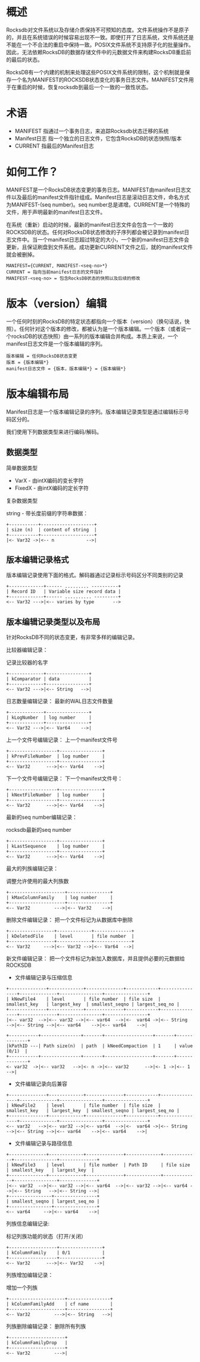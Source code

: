 # 概述
Rocksdb对文件系统以及存储介质保持不可预知的态度。文件系统操作不是原子的，并且在系统错误的时候容易出现不一致。即使打开了日志系统，文件系统还是不能在一个不合法的重启中保持一致。POSIX文件系统不支持原子化的批量操作。因此，无法依赖RocksDB的数据存储文件中的元数据文件来构建RocksDB重启前的最后的状态。

RocksDB有一个内建的机制来处理这些POSIX文件系统的限制，这个机制就是保存一个名为MANIFEST的ROCKSDB状态变化的事务日志文件。MANIFEST文件用于在重启的时候，恢复rocksdb到最后一个一致的一致性状态。

# 术语

- MANIFEST 指通过一个事务日志，来追踪Rocksdb状态迁移的系统
- Manifest日志 指一个独立的日志文件，它包含RocksDB的状态快照/版本
- CURRENT 指最后的Manifest日志

# 如何工作？

MANIFEST是一个RocksDB状态变更的事务日志。MANIFEST由manifest日志文件以及最后的manifest文件指针组成。Manifest日志是滚动日志文件，命名方式为MANIFEST-(seq number)。seq number总是递增。CURRENT是一个特殊的文件，用于声明最新的manifest日志文件。

在系统（重新）启动的时候，最新的manifest日志文件会包含一个一致的ROCKSDB的状态。任何对RocksDB状态修改的子序列都会被记录到manifest日志文件中。当一个manifest日志超过特定的大小，一个新的manifest日志文件会更新，且保证刷盘到文件系统。成功更新CURRENT文件之后，就的manifest文件就会被删掉。

```
MANIFEST={CURRENT, MANIFEST-<seq-no>*}
CURRENT = 指向当前manifest日志的文件指针
MANIFEST-<seq-no> = 包含RocksDB状态的快照以及后续的修改
```

# 版本（version）编辑

一个任何时刻的RocksDB的特定状态都指向一个版本（version）（换句话说，快照）。任何针对这个版本的修改，都被认为是一个版本编辑。一个版本（或者说一个rocksDB的状态快照）由一系列的版本编辑合并构成。本质上来说，一个manifest日志文件是一个版本编辑的序列。

```
版本编辑 = 任何RocksDB状态变更
版本 = {版本编辑*}
manifest日志文件 = {版本，版本编辑*} = {版本编辑*}
```

# 版本编辑布局

Manifest日志是一个版本编辑记录的序列。版本编辑记录类型是通过编辑标示号码区分的。

我们使用下列数据类型来进行编码/解码。

## 数据类型

简单数据类型

- VarX - 由intX编码的变长字符
- FixedX - 由intX编码的定长字符

复杂数据类型

string - 带长度前缀的字符串数据：
```
+-----------+--------------------+
| size (n)  | content of string  |
+-----------+--------------------+
|<- Var32 ->|<-- n            -->|

```

## 版本编辑记录格式

版本编辑记录使用下面的格式。解码器通过记录标示号码区分不同类别的记录

```
+-------------+------ ......... ----------+
| Record ID   | Variable size record data |
+-------------+------ .......... ---------+
<-- Var32 --->|<-- varies by type       -->
```

## 版本编辑记录类型以及布局

针对RocksDB不同的状态变更，有非常多样的编辑记录。

比较器编辑记录：

记录比较器的名字

```
+-------------+----------------+
| kComparator | data           |
+-------------+----------------+
<-- Var32 --->|<-- String   -->|
```

日志数量编辑记录：
最新的WAL日志文件数量

```
+-------------+----------------+
| kLogNumber  | log number     |
+-------------+----------------+
<-- Var32 --->|<-- Var64    -->|
```

上一个文件号编辑记录：
上一个manifest文件号

```
+------------------+----------------+
| kPrevFileNumber  | log number     |
+------------------+----------------+
<-- Var32      --->|<-- Var64    -->|
```

下一个文件号编辑记录：
下一个manifest文件号：

```
+------------------+----------------+
| kNextFileNumber  | log number     |
+------------------+----------------+
<-- Var32      --->|<-- Var64    -->|
```

最新的seq number编辑记录：

rocksdb最新的seq number

```
+------------------+----------------+
| kLastSequence    | log number     |
+------------------+----------------+
<-- Var32      --->|<-- Var64    -->|
```

最大的列族编辑记录：

调整允许使用的最大列族数

```
+---------------------+----------------+
| kMaxColumnFamily    | log number     |
+---------------------+----------------+
<-- Var32         --->|<-- Var32    -->|
```

删除文件编辑记录：
把一个文件标记为从数据库中删除

```
+-----------------+-------------+--------------+
| kDeletedFile    | level       | file number  |
+-----------------+-------------+--------------+
<-- Var32     --->|<-- Var32 -->|<-- Var64  -->|
```

新文件编辑记录：
把一个文件标记为新加入数据库，并且提供必要的元数据给ROCKSDB

- 文件编辑记录与压缩信息

```
+--------------+-------------+--------------+------------+----------------+--------------+----------------+----------------+
| kNewFile4    | level       | file number  | file size  | smallest_key   | largest_key  | smallest_seqno | largest_seq_no |
+--------------+-------------+--------------+------------+----------------+--------------+----------------+----------------+
|<-- var32  -->|<-- var32 -->|<-- var64  -->|<-  var64 ->|<-- String   -->|<-- String -->|<-- var64    -->|<-- var64    -->|

+-----------+---------------+-------+------------------+-------+--------------+
|kPathID ---| Path size(n)  | path  | kNeedCompaction  | 1     | value (0/1)  |
+-----------+---------------+-------+------------------+-------+--------------+
<- var32  ->|<-- var32   -->|<- n ->|<-- var32      -->|<- 1 ->|<-- 1      -->|
```

- 文件编辑记录向后兼容

```
+--------------+-------------+--------------+------------+----------------+--------------+----------------+----------------+
| kNewFile2    | level       | file number  | file size  | smallest_key   | largest_key  | smallest_seqno | largest_seq_no |
+--------------+-------------+--------------+------------+----------------+--------------+----------------+----------------+
<-- var32   -->|<-- var32 -->|<-- var64  -->|<-  var64 ->|<-- String   -->|<-- String -->|<-- var64    -->|<-- var64    -->|
```

- 文件编辑记录与路径信息

```
+--------------+-------------+--------------+-------------+-------------+----------------+--------------+
| kNewFile3    | level       | file number  | Path ID     | file size   | smallest_key   | largest_key  |
+--------------+-------------+--------------+-------------+-------------+----------------+--------------+
|<-- var32  -->|<-- var32 -->|<-- var64  -->|<-- var32 -->|<-- var64 -->|<-- String   -->|<-- String -->|
+----------------+----------------+
| smallest_seqno | largest_seq_no |
+----------------+----------------+
<-- var64     -->|<-- var64    -->|
```

列族信息编辑记录:

标记列族功能的状态（打开/关闭）

```
+------------------+----------------+
| kColumnFamily    | 0/1            |
+------------------+----------------+
<-- Var32      --->|<-- Var32    -->|
```

列族增加编辑记录：

增加一个列族

```
+---------------------+----------------+
| kColumnFamilyAdd    | cf name        |
+---------------------+----------------+
<-- Var32         --->|<-- String   -->|
```

列族删除编辑记录：
删除所有列族

```
+---------------------+
| kColumnFamilyDrop   |
+---------------------+
<-- Var32         --->|
```


